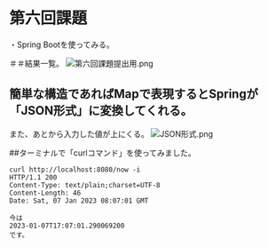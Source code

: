 # 第六回課題
・Spring Bootを使ってみる。

＃＃結果一覧。
![第六回課題提出用.png](..%2F..%2F..%2F..%2FOneDrive%2F%89%E6%91%9C%2F%83%58%83%4E%83%8A%81%5B%83%93%83%56%83%87%83%62%83%67%2F%91%E6%98%5A%89%F1%89%DB%91%E8%92%F1%8F%6F%97%70.png)

## 簡単な構造であればMapで表現するとSpringが「JSON形式」に変換してくれる。
また、あとから入力した値が上にくる。
![JSON形式.png](..%2F..%2F..%2F..%2FOneDrive%2F%89%E6%91%9C%2F%83%58%83%4E%83%8A%81%5B%83%93%83%56%83%87%83%62%83%67%2FJSON%8C%60%8E%AE.png)

##ターミナルで「curlコマンド」を使ってみました。
```
curl http://localhost:8080/now -i
HTTP/1.1 200
Content-Type: text/plain;charset=UTF-8
Content-Length: 46
Date: Sat, 07 Jan 2023 08:07:01 GMT

今は
2023-01-07T17:07:01.290069200
です。
```
